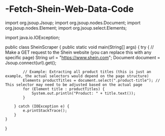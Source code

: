 # -Fetch-Shein-Web-Data-Code
import org.jsoup.Jsoup;
import org.jsoup.nodes.Document;
import org.jsoup.nodes.Element;
import org.jsoup.select.Elements;

import java.io.IOException;

public class SheinScraper {
    public static void main(String[] args) {
        try {
            // Make a GET request to the Shein website (you can replace this with any specific page)
            String url = "https://www.shein.com";
            Document document = Jsoup.connect(url).get();
            
            // Example: Extracting all product titles (this is just an example, the actual selectors would depend on the page structure)
            Elements productTitles = document.select(".product-title"); // This selector may need to be adjusted based on the actual page
            for (Element title : productTitles) {
                System.out.println("Product: " + title.text());
            }
            
        } catch (IOException e) {
            e.printStackTrace();
        }
    }
}
